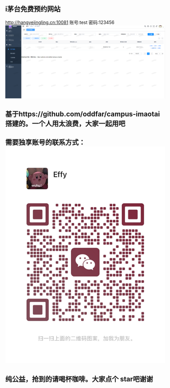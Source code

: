 ## i茅台免费预约网站
http://hangyejingling.cn:10081
账号:test
密码:123456
![img.png](img.png)

## 基于https://github.com/oddfar/campus-imaotai搭建的。一个人用太浪费，大家一起用吧

## 需要独享账号的联系方式：![4.jpg](4.jpg)
## 纯公益，抢到的请喝杯咖啡。大家点个 star吧谢谢